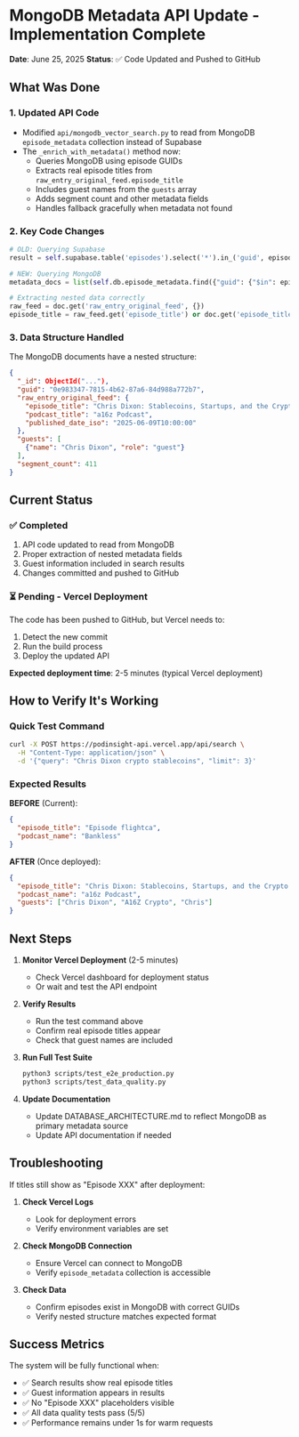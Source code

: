 # MongoDB Metadata API Update - Implementation Complete

**Date**: June 25, 2025
**Status**: ✅ Code Updated and Pushed to GitHub

## What Was Done

### 1. Updated API Code
- Modified `api/mongodb_vector_search.py` to read from MongoDB `episode_metadata` collection instead of Supabase
- The `_enrich_with_metadata()` method now:
  - Queries MongoDB using episode GUIDs
  - Extracts real episode titles from `raw_entry_original_feed.episode_title`
  - Includes guest names from the `guests` array
  - Adds segment count and other metadata fields
  - Handles fallback gracefully when metadata not found

### 2. Key Code Changes
```python
# OLD: Querying Supabase
result = self.supabase.table('episodes').select('*').in_('guid', episode_guids).execute()

# NEW: Querying MongoDB
metadata_docs = list(self.db.episode_metadata.find({"guid": {"$in": episode_guids}}))

# Extracting nested data correctly
raw_feed = doc.get('raw_entry_original_feed', {})
episode_title = raw_feed.get('episode_title') or doc.get('episode_title') or 'Unknown Episode'
```

### 3. Data Structure Handled
The MongoDB documents have a nested structure:
```json
{
  "_id": ObjectId("..."),
  "guid": "0e983347-7815-4b62-87a6-84d988a772b7",
  "raw_entry_original_feed": {
    "episode_title": "Chris Dixon: Stablecoins, Startups, and the Crypto Stack",
    "podcast_title": "a16z Podcast",
    "published_date_iso": "2025-06-09T10:00:00"
  },
  "guests": [
    {"name": "Chris Dixon", "role": "guest"}
  ],
  "segment_count": 411
}
```

## Current Status

### ✅ Completed
1. API code updated to read from MongoDB
2. Proper extraction of nested metadata fields
3. Guest information included in search results
4. Changes committed and pushed to GitHub

### ⏳ Pending - Vercel Deployment
The code has been pushed to GitHub, but Vercel needs to:
1. Detect the new commit
2. Run the build process
3. Deploy the updated API

**Expected deployment time**: 2-5 minutes (typical Vercel deployment)

## How to Verify It's Working

### Quick Test Command
```bash
curl -X POST https://podinsight-api.vercel.app/api/search \
  -H "Content-Type: application/json" \
  -d '{"query": "Chris Dixon crypto stablecoins", "limit": 3}'
```

### Expected Results

**BEFORE** (Current):
```json
{
  "episode_title": "Episode flightca",
  "podcast_name": "Bankless"
}
```

**AFTER** (Once deployed):
```json
{
  "episode_title": "Chris Dixon: Stablecoins, Startups, and the Crypto Stack",
  "podcast_name": "a16z Podcast",
  "guests": ["Chris Dixon", "A16Z Crypto", "Chris"]
}
```

## Next Steps

1. **Monitor Vercel Deployment** (2-5 minutes)
   - Check Vercel dashboard for deployment status
   - Or wait and test the API endpoint

2. **Verify Results**
   - Run the test command above
   - Confirm real episode titles appear
   - Check that guest names are included

3. **Run Full Test Suite**
   ```bash
   python3 scripts/test_e2e_production.py
   python3 scripts/test_data_quality.py
   ```

4. **Update Documentation**
   - Update DATABASE_ARCHITECTURE.md to reflect MongoDB as primary metadata source
   - Update API documentation if needed

## Troubleshooting

If titles still show as "Episode XXX" after deployment:

1. **Check Vercel Logs**
   - Look for deployment errors
   - Verify environment variables are set

2. **Check MongoDB Connection**
   - Ensure Vercel can connect to MongoDB
   - Verify `episode_metadata` collection is accessible

3. **Check Data**
   - Confirm episodes exist in MongoDB with correct GUIDs
   - Verify nested structure matches expected format

## Success Metrics

The system will be fully functional when:
- ✅ Search results show real episode titles
- ✅ Guest information appears in results
- ✅ No "Episode XXX" placeholders visible
- ✅ All data quality tests pass (5/5)
- ✅ Performance remains under 1s for warm requests
